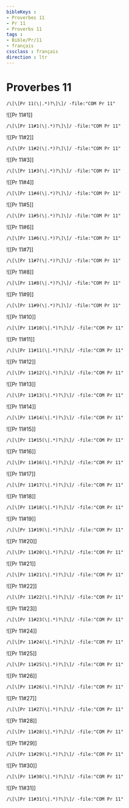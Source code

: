 ```yaml
---
bibleKeys : 
- Proverbes 11
- Pr 11
- Proverbs 11
tags : 
- Bible/Pr/11
- français
cssclass : français
direction : ltr
---
```


# Proverbes 11

```query
/\[\[Pr 11(\|.*)?\]\]/ -file:"COM Pr 11"
```



![[Pr 11#1]]

```query
/\[\[Pr 11#1(\|.*)?\]\]/ -file:"COM Pr 11"
```

![[Pr 11#2]]

```query
/\[\[Pr 11#2(\|.*)?\]\]/ -file:"COM Pr 11"
```

![[Pr 11#3]]

```query
/\[\[Pr 11#3(\|.*)?\]\]/ -file:"COM Pr 11"
```

![[Pr 11#4]]

```query
/\[\[Pr 11#4(\|.*)?\]\]/ -file:"COM Pr 11"
```

![[Pr 11#5]]

```query
/\[\[Pr 11#5(\|.*)?\]\]/ -file:"COM Pr 11"
```

![[Pr 11#6]]

```query
/\[\[Pr 11#6(\|.*)?\]\]/ -file:"COM Pr 11"
```

![[Pr 11#7]]

```query
/\[\[Pr 11#7(\|.*)?\]\]/ -file:"COM Pr 11"
```

![[Pr 11#8]]

```query
/\[\[Pr 11#8(\|.*)?\]\]/ -file:"COM Pr 11"
```

![[Pr 11#9]]

```query
/\[\[Pr 11#9(\|.*)?\]\]/ -file:"COM Pr 11"
```

![[Pr 11#10]]

```query
/\[\[Pr 11#10(\|.*)?\]\]/ -file:"COM Pr 11"
```

![[Pr 11#11]]

```query
/\[\[Pr 11#11(\|.*)?\]\]/ -file:"COM Pr 11"
```

![[Pr 11#12]]

```query
/\[\[Pr 11#12(\|.*)?\]\]/ -file:"COM Pr 11"
```

![[Pr 11#13]]

```query
/\[\[Pr 11#13(\|.*)?\]\]/ -file:"COM Pr 11"
```

![[Pr 11#14]]

```query
/\[\[Pr 11#14(\|.*)?\]\]/ -file:"COM Pr 11"
```

![[Pr 11#15]]

```query
/\[\[Pr 11#15(\|.*)?\]\]/ -file:"COM Pr 11"
```

![[Pr 11#16]]

```query
/\[\[Pr 11#16(\|.*)?\]\]/ -file:"COM Pr 11"
```

![[Pr 11#17]]

```query
/\[\[Pr 11#17(\|.*)?\]\]/ -file:"COM Pr 11"
```

![[Pr 11#18]]

```query
/\[\[Pr 11#18(\|.*)?\]\]/ -file:"COM Pr 11"
```

![[Pr 11#19]]

```query
/\[\[Pr 11#19(\|.*)?\]\]/ -file:"COM Pr 11"
```

![[Pr 11#20]]

```query
/\[\[Pr 11#20(\|.*)?\]\]/ -file:"COM Pr 11"
```

![[Pr 11#21]]

```query
/\[\[Pr 11#21(\|.*)?\]\]/ -file:"COM Pr 11"
```

![[Pr 11#22]]

```query
/\[\[Pr 11#22(\|.*)?\]\]/ -file:"COM Pr 11"
```

![[Pr 11#23]]

```query
/\[\[Pr 11#23(\|.*)?\]\]/ -file:"COM Pr 11"
```

![[Pr 11#24]]

```query
/\[\[Pr 11#24(\|.*)?\]\]/ -file:"COM Pr 11"
```

![[Pr 11#25]]

```query
/\[\[Pr 11#25(\|.*)?\]\]/ -file:"COM Pr 11"
```

![[Pr 11#26]]

```query
/\[\[Pr 11#26(\|.*)?\]\]/ -file:"COM Pr 11"
```

![[Pr 11#27]]

```query
/\[\[Pr 11#27(\|.*)?\]\]/ -file:"COM Pr 11"
```

![[Pr 11#28]]

```query
/\[\[Pr 11#28(\|.*)?\]\]/ -file:"COM Pr 11"
```

![[Pr 11#29]]

```query
/\[\[Pr 11#29(\|.*)?\]\]/ -file:"COM Pr 11"
```

![[Pr 11#30]]

```query
/\[\[Pr 11#30(\|.*)?\]\]/ -file:"COM Pr 11"
```

![[Pr 11#31]]

```query
/\[\[Pr 11#31(\|.*)?\]\]/ -file:"COM Pr 11"
```


